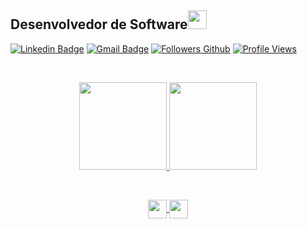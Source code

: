 ## Desenvolvedor de Software<img src="https://media.giphy.com/media/WUlplcMpOCEmTGBtBW/giphy.gif" width="30">
[![Linkedin Badge](https://img.shields.io/badge/-Linkedin-blue?style=flat&logo=Linkedin&logoColor=white&link=https://www.linkedin.com/in/madson-mendes-bba177163/)](https://www.linkedin.com/in/madson-mendes-bba177163/)
[![Gmail Badge](https://img.shields.io/badge/-Gmail-c14438?style=flat&logo=gmail&logoColor=white&link=mailto:madsonmendes87@gmail.com)](mailto:madsonmendes87@gmail.com)
[![Followers Github](https://img.shields.io/github/followers/madsonmendes87?label=Followers)](https://github.com/madsonmendes87)
[![Profile Views](https://komarev.com/ghpvc/?username=madsonmendes87&label=Profile%20views&color=0e75b6&style=flat)](https://github.com/madsonmendes87)

<br/>

<div align="center">
  <p align="center">
      <a href="https://github.com/madsonmendes87">
      <img height="140em" src="https://github-readme-stats.vercel.app/api?username=madsonmendes87&show_icons=true&theme=react&include_all_commits=true&count_private=true"/>
      <img height="140em" src="https://github-readme-stats.vercel.app/api/top-langs/?username=madsonmendes87&layout=compact&langs_count=7&theme=react"/>
   </p>
</div>
<div style="display: inline_block"><br>
  <p align="center">
      <img align="center" height="30" width="30" src="https://img.icons8.com/officel/40/000000/delphi-ide.png"> 
      <img align="center" height="30" width="30" src="https://cdn.jsdelivr.net/gh/devicons/devicon@latest/icons/postgresql/postgresql-original.svg">
  </p>
</div>
  
 

